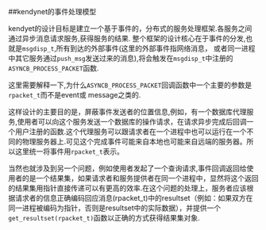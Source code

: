 ##kendynet的事件处理模型

kendyet的设计目标是建立一个基于事件的，分布式的服务处理框架.各服务之间通过异步消息请求服务,获得服务的结果.
整个框架的设计核心在于事件的分发,也就是`msgdisp_t`,所有到达的外部事件(这里的外部事件指网络消息，
或者同一进程中其它服务通过`push_msg`发送过来的消息),将会触发在`msgdisp_t`中注册的`ASYNCB_PROCESS_PACKET`函数.

这里需要解释一下,为什么`ASYNCB_PROCESS_PACKET`回调函数中一个主要的参数是`rpacket_t`而不是event或
message之类的.

这样设计的主要目的是，屏蔽事件发送者的位置信息,例如，有一个数据库代理服务,使用者可以向这个服务发送一个数据库的操作请求，在请求异步完成后回调一个用户注册的函数.这个代理服务可以跟请求者在一个进程中也可以运行在一个不同的物理服务器上.可见这个完成事件可能来自本地也可能来自远端的服务器。所以这里统一将事件用`rpacket_t`表示。

当然也就涉及到另一个问题，例如使用者发起了一个查询请求,事件回调返回给使用者的是一个结果集，如果请求者和服务提供者在同一个进程中，显然将这个返回的结果集用指针直接传递可以有更高的效率.在这个问题的处理上，服务者应该根据请求者的信息正确编码回应消息(rpacket_t)中的resultset（例如：如果双方在同一进程被编码为指针，否则是resultset中的实际数据），并提供一个`get_resultset(rpacket_t)`函数以正确的方式获得结果集对象.


